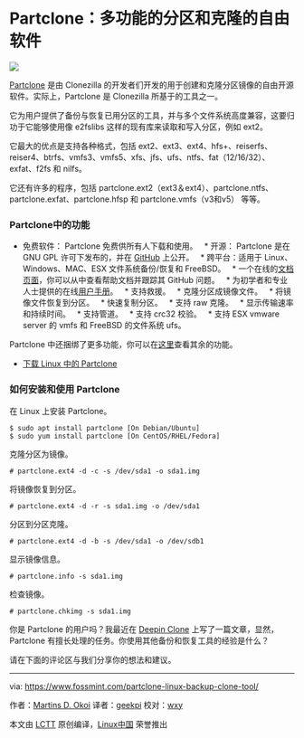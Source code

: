 Partclone：多功能的分区和克隆的自由软件
======

![](https://www.fossmint.com/wp-content/uploads/2018/01/Partclone-Backup-Tool-For-Linux.png)

[Partclone][1] 是由 Clonezilla 的开发者们开发的用于创建和克隆分区镜像的自由开源软件。实际上，Partclone 是 Clonezilla 所基于的工具之一。

它为用户提供了备份与恢复已用分区的工具，并与多个文件系统高度兼容，这要归功于它能够使用像 e2fslibs 这样的现有库来读取和写入分区，例如 ext2。

它最大的优点是支持各种格式，包括 ext2、ext3、ext4、hfs+、reiserfs、reiser4、btrfs、vmfs3、vmfs5、xfs、jfs、ufs、ntfs、fat（12/16/32）、exfat、f2fs 和 nilfs。

它还有许多的程序，包括 partclone.ext2（ext3＆ext4）、partclone.ntfs、partclone.exfat、partclone.hfsp 和 partclone.vmfs（v3和v5） 等等。

### Partclone中的功能

  * 免费软件： Partclone 免费供所有人下载和使用。
  * 开源： Partclone 是在 GNU GPL 许可下发布的，并在 [GitHub][2] 上公开。
  * 跨平台：适用于 Linux、Windows、MAC、ESX 文件系统备份/恢复和 FreeBSD。
  * 一个在线的[文档页面][3]，你可以从中查看帮助文档并跟踪其 GitHub 问题。
  * 为初学者和专业人士提供的在线[用户手册][4]。
  * 支持救援。
  * 克隆分区成镜像文件。
  * 将镜像文件恢复到分区。
  * 快速复制分区。
  * 支持 raw 克隆。
  * 显示传输速率和持续时间。
  * 支持管道。
  * 支持 crc32 校验。
  * 支持 ESX vmware server 的 vmfs 和 FreeBSD 的文件系统 ufs。

Partclone 中还捆绑了更多功能，你可以在[这里][5]查看其余的功能。

- [下载 Linux 中的 Partclone][6]

### 如何安装和使用 Partclone

在 Linux 上安装 Partclone。

```
$ sudo apt install partclone [On Debian/Ubuntu]
$ sudo yum install partclone [On CentOS/RHEL/Fedora]
```

克隆分区为镜像。

```
# partclone.ext4 -d -c -s /dev/sda1 -o sda1.img
```

将镜像恢复到分区。

```
# partclone.ext4 -d -r -s sda1.img -o /dev/sda1
```

分区到分区克隆。

```
# partclone.ext4 -d -b -s /dev/sda1 -o /dev/sdb1
```

显示镜像信息。

```
# partclone.info -s sda1.img
```

检查镜像。

```
# partclone.chkimg -s sda1.img
```

你是 Partclone 的用户吗？我最近在 [Deepin Clone][7] 上写了一篇文章，显然，Partclone 有擅长处理的任务。你使用其他备份和恢复工具的经验是什么？

请在下面的评论区与我们分享你的想法和建议。

--------------------------------------------------------------------------------

via: https://www.fossmint.com/partclone-linux-backup-clone-tool/

作者：[Martins D. Okoi][a]
译者：[geekpi](https://github.com/geekpi)
校对：[wxy](https://github.com/wxy)

本文由 [LCTT](https://github.com/LCTT/TranslateProject) 原创编译，[Linux中国](https://linux.cn/) 荣誉推出

[a]:https://www.fossmint.com/author/dillivine/
[1]:https://partclone.org/
[2]:https://github.com/Thomas-Tsai/partclone
[3]:https://partclone.org/help/
[4]:https://partclone.org/usage/
[5]:https://partclone.org/features/
[6]:https://partclone.org/download/
[7]:https://www.fossmint.com/deepin-clone-system-backup-restore-for-deepin-users/
